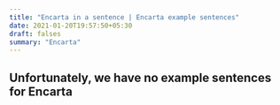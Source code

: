 ```yaml
---
title: "Encarta in a sentence | Encarta example sentences"
date: 2021-01-20T19:57:50+05:30
draft: falses
summary: "Encarta"
---
```

## Unfortunately, we have no example sentences for Encarta                 

